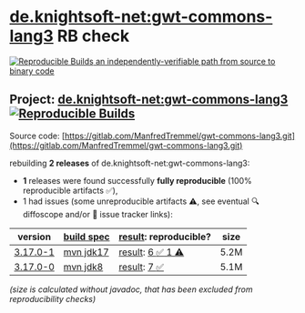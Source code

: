 [de.knightsoft-net:gwt-commons-lang3](https://central.sonatype.com/artifact/de.knightsoft-net/gwt-commons-lang3/versions) RB check
=======

[![Reproducible Builds](https://reproducible-builds.org/images/logos/rb.svg) an independently-verifiable path from source to binary code](https://reproducible-builds.org/)

## Project: [de.knightsoft-net:gwt-commons-lang3](https://central.sonatype.com/artifact/de.knightsoft-net/gwt-commons-lang3/versions) [![Reproducible Builds](https://img.shields.io/endpoint?url=https://raw.githubusercontent.com/jvm-repo-rebuild/reproducible-central/master/content/de/knightsoft-net/gwt-commons-lang3/badge.json)](https://github.com/jvm-repo-rebuild/reproducible-central/blob/master/content/de/knightsoft-net/gwt-commons-lang3/README.md)

Source code: [https://gitlab.com/ManfredTremmel/gwt-commons-lang3.git](https://gitlab.com/ManfredTremmel/gwt-commons-lang3.git)

rebuilding **2 releases** of de.knightsoft-net:gwt-commons-lang3:
- **1** releases were found successfully **fully reproducible** (100% reproducible artifacts :white_check_mark:),
- 1 had issues (some unreproducible artifacts :warning:, see eventual :mag: diffoscope and/or :memo: issue tracker links):

| version | [build spec](/BUILDSPEC.md) | [result](https://reproducible-builds.org/docs/jvm/): reproducible? | size |
| -- | --------- | ------ | -- |
| [3.17.0-1](https://central.sonatype.com/artifact/de.knightsoft-net/gwt-commons-lang3/3.17.0-1/pom) | [mvn jdk17](gwt-commons-lang3-3.17.0-1.buildspec) | [result](gwt-commons-lang3-3.17.0-1.buildinfo): [6 :white_check_mark:  1 :warning:](gwt-commons-lang3-3.17.0-1.buildcompare) | 5.2M |
| [3.17.0-0](https://central.sonatype.com/artifact/de.knightsoft-net/gwt-commons-lang3/3.17.0-0/pom) | [mvn jdk8](gwt-commons-lang3-3.17.0-0.buildspec) | [result](gwt-commons-lang3-3.17.0-0.buildinfo): [7 :white_check_mark: ](gwt-commons-lang3-3.17.0-0.buildcompare) | 5.1M |

<i>(size is calculated without javadoc, that has been excluded from reproducibility checks)</i>
